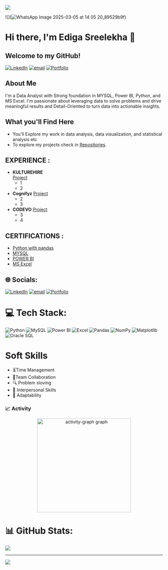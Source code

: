 ![](https://komarev.com/ghpvc/?username=edigasreelekha&label=Profile%20Views&color=0e75b6&style=flat)




![](![WhatsApp Image 2025-03-05 at 14 05 20_89529b9f](https://github.com/user-attachments/assets/74441f57-d17a-499b-87a0-bc566808c538))

# Hi there, I'm Ediga Sreelekha 👋
## Welcome to my GitHub!
[![LinkedIn](https://img.shields.io/badge/LinkedIn-%230077B5.svg?logo=linkedin&logoColor=white)](https://linkedin.com/in/edigasreelekha357) [![email](https://img.shields.io/badge/Email-D14836?logo=gmail&logoColor=white)](mailto:srilekhagowd8@gmail.com) [![Portfolio](https://img.shields.io/badge/Portfolio-%23100000.svg?logo=firefox&logoColor=white)](https://srilekhagowd8.wixsite.com/portfformeolio)

 


## About Me
   I'm a Data Analyst with Strong foundation in MYSQL, Power BI, Python, and MS Excel. I'm passionate about leveraging data to solve problems and drive meaningful results and Detail-Oriented to turn data into actionable insights.
  
## What you'll Find Here
- You'll Explore my work in data analysis, data visualization, and statistical analysis etc
- To explore  my projects check in [Repositories](https://github.com/edigasreelekha?tab=repositories).
  
## EXPERIENCE :
 - **KULTUREHIRE**  
   [Project](https://github.com/edigasreelekha/kulturehire-project)
   - 1
   - 2
- **Cognifyz**
 [Project](https://github.com/edigasreelekha/Cognifyz-project)
  - 2
  - 3
- **CODEVO**
  [Project](https://github.com/edigasreelekha/Stonemill-Macha-Resturant)
  - 3
  - 4

## CERTIFICATIONS :
-  [Python with pandas](https://www.udemy.com/certificate/UC-04c4fb47-bf37-4aba-b8a9-a87f36b1143d/)
-  [MYSQL](https://www.udemy.com/certificate/UC-6aa29eb3-ae20-404a-8e7b-cd9bb95e9aad/)
-  [POWER BI]()
-  [MS Excel]()


## 🌐 Socials:
[![LinkedIn](https://img.shields.io/badge/LinkedIn-%230077B5.svg?logo=linkedin&logoColor=white)](https://linkedin.com/in/edigasreelekha357) [![email](https://img.shields.io/badge/Email-D14836?logo=gmail&logoColor=white)](mailto:srilekhagowd8@gmail.com) [![Portfolio](https://img.shields.io/badge/Portfolio-%23100000.svg?logo=firefox&logoColor=white)](https://srilekhagowd8.wixsite.com/portfformeolio)

 



# 💻 Tech Stack:
![Python](https://img.shields.io/badge/python-3670A0?style=flat&logo=python&logoColor=ffdd54) ![MySQL](https://img.shields.io/badge/mysql-4479A1.svg?style=flat&logo=mysql&logoColor=white) ![Power BI](https://img.shields.io/badge/Power_BI-F2C811?style=flat&logo=powerbi&logoColor=black) ![Excel](https://img.shields.io/badge/Excel-207346?style=flat&logo=microsoft-excel&logoColor=white) ![Pandas](https://img.shields.io/badge/pandas-%23150458.svg?style=flat&logo=pandas&logoColor=white) ![NumPy](https://img.shields.io/badge/numpy-%23013243.svg?style=flat&logo=numpy&logoColor=white) ![Matplotlib](https://img.shields.io/badge/Matplotlib-%23ffffff.svg?style=flat&logo=Matplotlib&logoColor=black) ![Oracle SQL](https://img.shields.io/badge/Oracle_SQL-E8000D?style=flat&logo=oracle&logoColor=white)

# Soft Skills

-  ⏳Time Management
-  🤝Team Collaboration
-  🔍 Problem sloving
-  👥 Interpersonal Skills
-  🔄️ Adaptability


### 📈 Activity

<div align="center">
  <img src="https://github-readme-activity-graph.vercel.app/graph?username=edigasreelekha&radius=16&theme=react&area=true&order=5" height="300" alt="activity-graph graph"  />
</div>


# 📊 GitHub Stats:
![](https://nirzak-streak-stats.vercel.app/?user=edigasreelekha&theme=shadow_blue&hide_border=false)<br/>



---
[![](https://visitcount.itsvg.in/api?id=edigasreelekha&icon=0&color=0)](https://visitcount.itsvg.in)

<!-- Proudly created with GPRM ( https://gprm.itsvg.in ) -->


